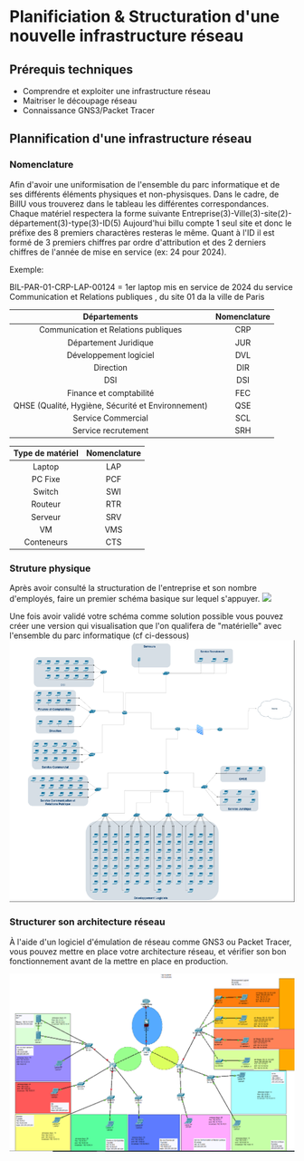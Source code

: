 # Planificiation & Structuration d'une nouvelle infrastructure réseau

## Prérequis techniques

- Comprendre et exploiter une infrastructure réseau
- Maitriser le découpage réseau 
- Connaissance GNS3/Packet Tracer


## Plannification d'une infrastructure réseau 

### Nomenclature 

Afin d'avoir une uniformisation de l'ensemble du parc informatique et de ses différents éléments physiques et non-physisques. Dans le cadre, de BillU vous trouverez dans le tableau les différentes correspondances. 
Chaque matériel respectera la forme suivante Entreprise(3)-Ville(3)-site(2)-département(3)-type(3)-ID(5)
Aujourd'hui billu compte 1 seul site et donc le préfixe des 8 premiers charactères resteras le même. Quant à l'ID il est formé de 3 premiers chiffres par ordre d'attribution et des 2 derniers chiffres de l'année de mise en service (ex: 24 pour 2024). 

Exemple: 

BIL-PAR-01-CRP-LAP-00124 = 1er laptop mis en service de 2024 du service Communication et Relations publiques , du site 01 da la ville de Paris

|                    Départements                    | Nomenclature | 
|:--------------------------------------------------:|:------------:|
|        Communication et Relations publiques        |      CRP     |
|                Département Juridique               |      JUR     | 
|               Développement logiciel               |      DVL     |     
|                      Direction                     |      DIR     |    
|                         DSI                        |      DSI     |     
|               Finance et comptabilité              |      FEC     |      
| QHSE (Qualité, Hygiène, Sécurité et Environnement) |      QSE     |   
|                 Service Commercial                 |      SCL     |           
|                 Service recrutement                |      SRH     |     


| Type de matériel | Nomenclature |
|:----------------:|:------------:|
|      Laptop      |      LAP     |
|      PC Fixe     |      PCF     |
|      Switch      |      SWI     |
|      Routeur     |      RTR     |
|      Serveur     |      SRV     |
|        VM        |      VMS     |
|    Conteneurs    |      CTS     |



### Struture physique 

Après avoir consulté la structuration de l'entreprise et son nombre d'employés, faire un premier schéma basique sur lequel s'appuyer.
![](https://github.com/WildCodeSchool/TSSR-2409-JAUNE-P3-G1-BuildYourInfra-BillU/blob/980f2ce906fb85a4b45f7f7f81248ef34d80e733/Resources/Sch%C3%A9ma%20provisoire.png)

Une fois avoir validé votre schéma comme solution possible vous pouvez créer une version qui visualisation que l'on qualifera de "matérielle" avec l'ensemble du parc informatique (cf ci-dessous) 
![](../Ressources/S01/schema_draw_reseau.png)

### Structurer son architecture réseau

À l'aide d'un logiciel d'émulation de réseau comme GNS3 ou Packet Tracer, vous pouvez mettre en place votre architecture réseau, et vérifier son bon fonctionnement avant de la mettre en place en production.

![](../Ressources/S01/schema_reseau_pt.png)

